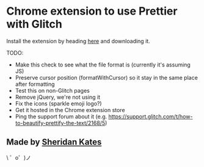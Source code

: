 Chrome extension to use Prettier with Glitch
=========================

Install the extension by heading [here](https://glitch-prettier-extension.glitch.me/) and downloading it.

TODO:
- Make this check to see what the file format is (currently it's assuming JS)
- Preserve cursor position (formatWithCursor) so it stay in the same place after formatting
- Test this on non-Glitch pages
- Remove jQuery, we're not using it
- Fix the icons (sparkle emoji logo?)
- Get it hosted in the Chrome extension store
- Ping the support forum about it (e.g. https://support.glitch.com/t/how-to-beautify-prettify-the-text/2168/5)


Made by [Sheridan Kates](https://twitter.com/sheridanvk)
-------------------

\ ゜o゜)ノ
